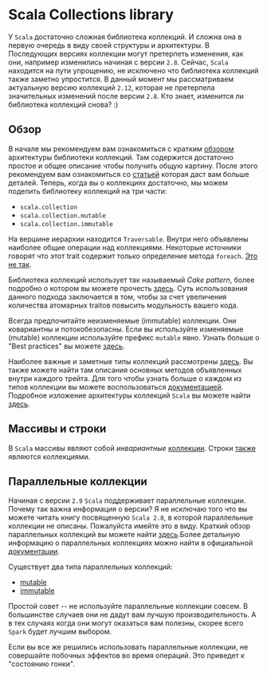 Scala Collections library
=========================
У `Scala` достаточно сложная библиотека коллекций. И сложна она в первую очередь
в виду своей структуры и архитектуры. В Последующих версиях коллекции могут
претерпеть изменения, как они, например изменились начиная с версии `2.8`.
Сейчас, `Scala` находится на пути упрощению, не исключено что библиотека
коллекций также заметно упростится. В данный момент мы рассматриваем актуальную
версию коллекций `2.12`, которая не претерпела значительных изменений после
версии `2.8`. Кто знает, изменится ли библиотека коллекций снова? :)


## Обзор
В начале мы рекомендуем вам ознакомиться с кратким [обзором][overview_1_aa]
архитектуры библиотеки коллекций. Там содержится достаточно простое и общее
описание чтобы получить общую картину. После этого рекомендуем вам ознакомиться
со [статьей][overview_2] которая даст вам больше деталей. Теперь, когда вы
о коллекциях достаточно, мы можем поделить библиотеку коллекций на три части:

  - `scala.collection`
  - `scala.collection.mutable`
  - `scala.collection.immutable`

На вершине иерархии находится `Traversable`. Внутри него объявлены наиболее
общие операции над коллекциями. Некоторые источники говорят что этот trait
содержит только определение метода `foreach`. [Это не так][methods_from_traversable_like].

Библиотека коллекций использует так называемый *Cake pattern*, более подробно
о котором вы можете прочесть [здесь][cake_pattern]. Суть использования данного
подхода заключается в том, чтобы за счет увеличения количества атомарных traitов
повысить модульность вашего кода.

Всегда предпочитайте неизменяемые (immutable) коллекции. Они ковариантны и
потокобезопасны. Если вы используйте изменяемые (mutable) коллекции используйте
префикс `mutable` явно. Узнать больше о "Best practices" вы можете
[здесь][collections_best_practices].

Наиболее важные и заметные типы коллекций рассмотрены [здесь][collections]. Вы
также можете найти там описания основных методов объявленных внутри каждого
трейта. Для того чтобы узнать больше о каждом из типов коллекции вы можете
воспользоваться [документацией][scaladoc]. Подробное изложение архитектуры
коллекций `Scala` вы можете найти [здесь][arch].


## Массивы и строки
В `Scala` массивы являют собой *инвариантные* [коллекции][collections_arrays].
Строки [также][collections_strings] являются коллекциями.


## Параллельные коллекции
Начиная с версии `2.9` `Scala` поддерживает параллельные коллекции. Почему так
важна информация о версии? Я не исключаю того что вы можете читать книгу
посвященную `Scala 2.8`, в которой параллельные коллекции не описаны. Пожалуйста
имейте это в виду. Краткий обзор параллельных коллекций вы можете найти
[здесь][parallel_brief].Более детальную информацию о параллельных коллекциях
можно найти в официальной [документации][parallel_doc].

Существует два типа параллельных коллекций:

  - [mutable][parallel_mutable]
  - [immutable][parallel_immutable]

Простой совет -- не используйте параллельные коллекции совсем. В большинстве
случаев они не дадут вам лучшую производительность. А в тех случаях когда они
могут оказаться вам полезны, скорее всего `Spark` будет лучшим выбором.

Если вы все же решились использовать параллельные коллекции, не совершайте
побочных эффектов во время операций. Это приведет к "состоянию гонки".

[overview_1_aa]: http://alvinalexander.com/scala/understanding-scala-collections-hierarchy-cookbook
[overview_2]: http://www.47deg.com/blog/adventures-with-scala-collections
[methods_from_traversable_like]: http://bit.ly/2hX38tv
[cake_pattern]: http://www.cakesolutions.net/teamblogs/2011/12/19/cake-pattern-in-depth
[collections_best_practices]: https://twitter.github.io/effectivescala/#Collections-Use

[arch]: http://docs.scala-lang.org/overviews/core/architecture-of-scala-collections.html
[scaladoc]: https://www.scala-lang.org/api/current/index.html

[collections]: http://docs.scala-lang.org/overviews/collections/introduction
[collections_arrays]: http://docs.scala-lang.org/overviews/collections/arrays.html
[collections_strings]: http://docs.scala-lang.org/overviews/collections/strings

[parallel_brief]: http://alvinalexander.com/scala/how-to-use-parallel-collections-in-scala-performance
[parallel_doc]: http://docs.scala-lang.org/overviews/parallel-collections/overview.html
[parallel_immutable]: https://www.scala-lang.org/api/current/index.html#scala.collection.parallel.immutable.package
[parallel_mutable]: http://www.scala-lang.org/api/current/index.html#scala.collection.parallel.mutable.package

